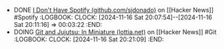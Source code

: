 - DONE [I Don't Have Spotify (github.com/sjdonado)](https://news.ycombinator.com/item?id=42110877) on [[Hacker News]] #Spotify
  :LOGBOOK:
  CLOCK: [2024-11-16 Sat 20:07:54]--[2024-11-16 Sat 20:11:16] =>  00:03:22
  :END:
- DOING [Git and Jujutsu: In Miniature (lottia.net)](https://news.ycombinator.com/item?id=42111597) on [[Hacker News]] #Git
  :LOGBOOK:
  CLOCK: [2024-11-16 Sat 20:21:09]
  :END: